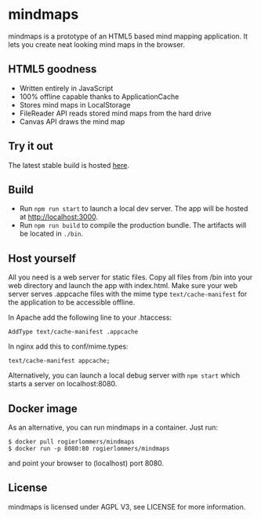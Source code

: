 # mindmaps
mindmaps is a prototype of an HTML5 based mind mapping application. It lets you create neat looking mind maps in the browser.

## HTML5 goodness
- Written entirely in JavaScript
- 100% offline capable thanks to ApplicationCache
- Stores mind maps in LocalStorage
- FileReader API reads stored mind maps from the hard drive
- Canvas API draws the mind map


## Try it out
The latest stable build is hosted [here](http://drichard.org/mindmaps).

## Build
* Run `npm run start` to launch a local dev server. The app will be hosted at [http://localhost:3000](http://localhost:3000).
* Run `npm run build` to compile the production bundle. The artifacts will be located in `./bin`.


## Host yourself
All you need is a web server for static files. Copy all files from /bin into your web directory and 
launch the app with index.html.
Make sure your web server serves .appcache files with the mime type `text/cache-manifest` for the application to
be accessible offline.

In Apache add the following line to your .htaccess:

```
AddType text/cache-manifest .appcache
```

In nginx add this to conf/mime.types:

```
text/cache-manifest appcache; 
```

Alternatively, you can launch a local debug server with `npm start` which starts a server on localhost:8080.

## Docker image
As an alternative, you can run mindmaps in a container. Just run:

```
$ docker pull rogierlommers/mindmaps
$ docker run -p 8080:80 rogierlommers/mindmaps
```

and point your browser to (localhost) port 8080.

## License
mindmaps is licensed under AGPL V3, see LICENSE for more information.
